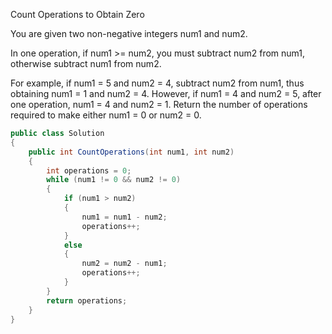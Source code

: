 Count Operations to Obtain Zero

You are given two non-negative integers num1 and num2.

In one operation, if num1 >= num2, you must subtract num2 from num1, otherwise subtract num1 from num2.

For example, if num1 = 5 and num2 = 4, subtract num2 from num1, thus obtaining num1 = 1 and num2 = 4. However, if num1 = 4 and num2 = 5, after one operation, num1 = 4 and num2 = 1.
Return the number of operations required to make either num1 = 0 or num2 = 0.

```csharp
public class Solution
{
    public int CountOperations(int num1, int num2)
    {
        int operations = 0;
        while (num1 != 0 && num2 != 0)
        {
            if (num1 > num2)
            {
                num1 = num1 - num2;
                operations++;
            }
            else
            {
                num2 = num2 - num1;
                operations++;
            }
        }
        return operations;
    }
}
